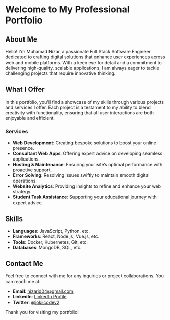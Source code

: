 # Welcome to My Professional Portfolio

## About Me

Hello! I'm Muhamad Nizar, a passionate Full Stack Software Engineer dedicated to crafting digital solutions that enhance user experiences across web and mobile platforms. With a keen eye for detail and a commitment to delivering high-quality, scalable applications, I am always eager to tackle challenging projects that require innovative thinking.

## What I Offer

In this portfolio, you'll find a showcase of my skills through various projects and services I offer. Each project is a testament to my ability to blend creativity with functionality, ensuring that all user interactions are both enjoyable and efficient.

### Services

- **Web Development**: Creating bespoke solutions to boost your online presence.
- **Consultant Web Apps**: Offering expert advice on developing seamless applications.
- **Hosting & Maintenance**: Ensuring your site’s optimal performance with proactive support.
- **Error Solving**: Resolving issues swiftly to maintain smooth digital operations.
- **Website Analytics**: Providing insights to refine and enhance your web strategy.
- **Student Task Assistance**: Supporting your educational journey with expert advice.

## Skills

- **Languages**: JavaScript, Python, etc.
- **Frameworks**: React, Node.js, Vue.js, etc.
- **Tools**: Docker, Kubernetes, Git, etc.
- **Databases**: MongoDB, SQL, etc.

## Contact Me

Feel free to connect with me for any inquiries or project collaborations. You can reach me at:

- **Email**: [nizarid04@gmail.com](mailto:nizarid04@gmail.com)
- **LinkedIn**: [LinkedIn Profile](https://linkedin.com/in/emnizaar)
- **Twitter**: [@jokiicodev2](https://twitter.com/jokiicodev2)


Thank you for visiting my portfolio!